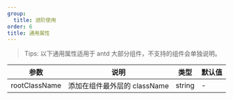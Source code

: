 ```yaml
---
group:
  title: 进阶使用
order: 6
title: 通用属性
---
```


> Tips: 以下通用属性适用于 antd 大部分组件，不支持的组件会单独说明。

| 参数          | 说明                         | 类型   | 默认值 |
| ------------- | ---------------------------- | ------ | ------ |
| rootClassName | 添加在组件最外层的 className | string | -      |
